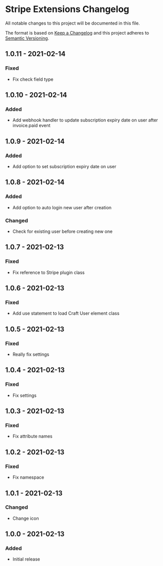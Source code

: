 # Stripe Extensions Changelog

All notable changes to this project will be documented in this file.

The format is based on [Keep a Changelog](http://keepachangelog.com/) and this project adheres to [Semantic Versioning](http://semver.org/).

## 1.0.11 - 2021-02-14
### Fixed
- Fix check field type

## 1.0.10 - 2021-02-14
### Added
- Add webhook handler to update subscription expiry date on user after invoice.paid event

## 1.0.9 - 2021-02-14
### Added
- Add option to set subscription expiry date on user

## 1.0.8 - 2021-02-14
### Added
- Add option to auto login new user after creation

### Changed
- Check for existing user before creating new one

## 1.0.7 - 2021-02-13
### Fixed
- Fix reference to Stripe plugin class

## 1.0.6 - 2021-02-13
### Fixed
- Add use statement to load Craft User element class

## 1.0.5 - 2021-02-13
### Fixed
- Really fix settings

## 1.0.4 - 2021-02-13
### Fixed
- Fix settings

## 1.0.3 - 2021-02-13
### Fixed
- Fix attribute names

## 1.0.2 - 2021-02-13
### Fixed
- Fix namespace

## 1.0.1 - 2021-02-13
### Changed
- Change icon

## 1.0.0 - 2021-02-13
### Added
- Initial release
